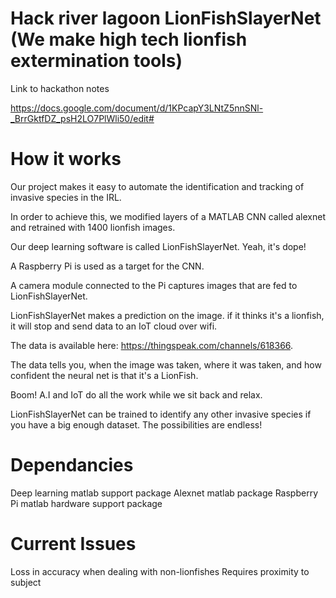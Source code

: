 # Hack river lagoon LionFishSlayerNet (We make high tech lionfish extermination tools)
  Link to hackathon notes
  
  https://docs.google.com/document/d/1KPcapY3LNtZ5nnSNl-_BrrGktfDZ_psH2LO7PlWli50/edit#
  
# How it works

  Our project makes it easy to automate the identification and tracking of invasive species in the IRL.

  In order to achieve this, we modified layers of a MATLAB CNN called alexnet and retrained with 1400 lionfish 
  images.

  Our deep learning software is called LionFishSlayerNet. Yeah, it's dope!

  A Raspberry Pi is used as a target for the CNN.

  A camera module connected to the Pi captures images that are fed to LionFishSlayerNet.

  LionFishSlayerNet makes a prediction on the image. 
  if it thinks it's a lionfish, it will stop and send data to an IoT cloud over wifi.

  The data is available here: https://thingspeak.com/channels/618366.

  The data tells you, when the image was taken, where it was taken, and how confident the neural net is that it's a 
  LionFish.

  Boom! A.I and IoT do all the work while we sit back and relax.

  LionFishSlayerNet can be trained to identify any other invasive species if you have a big enough dataset. The 
  possibilities are endless!

  
# Dependancies
  Deep learning matlab support package
  Alexnet matlab package
  Raspberry Pi matlab hardware support package
  
# Current Issues
  Loss in accuracy when dealing with non-lionfishes
  Requires proximity to subject
  
